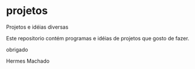 projetos
========

Projetos e idéias diversas

Este repositorio contém programas e idéias de projetos que gosto de fazer.

obrigado

Hermes Machado
